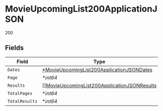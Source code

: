 # MovieUpcomingList200ApplicationJSON

200


## Fields

| Field                                                                                                                 | Type                                                                                                                  | Required                                                                                                              | Description                                                                                                           | Example                                                                                                               |
| --------------------------------------------------------------------------------------------------------------------- | --------------------------------------------------------------------------------------------------------------------- | --------------------------------------------------------------------------------------------------------------------- | --------------------------------------------------------------------------------------------------------------------- | --------------------------------------------------------------------------------------------------------------------- |
| `Dates`                                                                                                               | [*MovieUpcomingList200ApplicationJSONDates](../../models/operations/movieupcominglist200applicationjsondates.md)      | :heavy_minus_sign:                                                                                                    | N/A                                                                                                                   |                                                                                                                       |
| `Page`                                                                                                                | **int64*                                                                                                              | :heavy_minus_sign:                                                                                                    | N/A                                                                                                                   | 1                                                                                                                     |
| `Results`                                                                                                             | [][MovieUpcomingList200ApplicationJSONResults](../../models/operations/movieupcominglist200applicationjsonresults.md) | :heavy_minus_sign:                                                                                                    | N/A                                                                                                                   |                                                                                                                       |
| `TotalPages`                                                                                                          | **int64*                                                                                                              | :heavy_minus_sign:                                                                                                    | N/A                                                                                                                   | 19                                                                                                                    |
| `TotalResults`                                                                                                        | **int64*                                                                                                              | :heavy_minus_sign:                                                                                                    | N/A                                                                                                                   | 369                                                                                                                   |